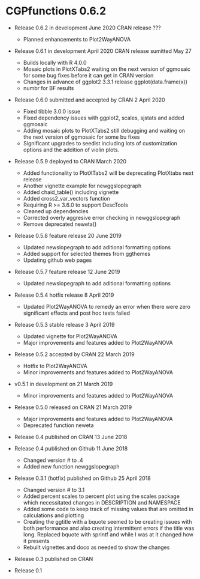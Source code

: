 # CGPfunctions 0.6.2

* Release 0.6.2 in development June 2020 CRAN release ???
  - Planned enhancements to Plot2WayANOVA

* Release 0.6.1 in development April 2020 CRAN release sumitted May 27
  - Builds locally with R 4.0.0 
  - Mosaic plots in PlotXTabs2 waiting on the next version
    of ggmosaic for some bug fixes before it can get in CRAN version
  - Changes in advance of ggplot2 3.3.1 release ggplot(data.frame(x))
  - numbr for BF results

* Release 0.6.0 submitted and accepted by CRAN 2 April 2020
  - Fixed tibble 3.0.0 issue
  - Fixed dependency issues with ggplot2, scales, sjstats and added ggmosaic
  - Adding mosaic plots to PlotXTabs2 still debugging and waiting on the next version
    of ggmosaic for some bu fixes
  - Significant upgrades to seedist including lots of customization options and the
    addition of violin plots.
    
* Release 0.5.9 deployed to CRAN March 2020
  - Added functionality to PlotXTabs2 will be deprecating PlotXtabs next 
    release
  - Another vignette example for newggslopegraph
  - Added chaid_table() including vignette
  - Added cross2_var_vectors function
  - Requiring R >= 3.6.0 to support DescTools
  - Cleaned up dependencies
  - Corrected overly aggresive error checking in newggslopegraph
  - Remove deprecated neweta()
* Release 0.5.8 feature release 20 June 2019
  - Updated newslopegraph to add aditional formatting options
  - Added support for selected themes from ggthemes
  - Updating github web pages
* Release 0.5.7 feature release 12 June 2019
  - Updated newslopegraph to add aditional formatting options
* Release 0.5.4 hotfix release 8 April 2019
  - Updated Plot2WayANOVA to remedy an error when there were zero significant effects
    and post hoc tests failed
* Release 0.5.3 stable release 3 April 2019
  - Updated vignette for Plot2WayANOVA
  - Major improvements and features added to Plot2WayANOVA
* Release 0.5.2 accepted by CRAN 22 March 2019
  - Hotfix to Plot2WayANOVA
  - Minor improvements and features added to Plot2WayANOVA
* v0.5.1 in development on 21 March 2019
  - Minor improvements and features added to Plot2WayANOVA
* Release 0.5.0 released on CRAN 21 March 2019
  - Major improvements and features added to Plot2WayANOVA
  - Deprecated function neweta
* Release 0.4 published on CRAN 13 June 2018
* Release 0.4 published on Github 11 June 2018
  - Changed version # to .4
  - Added new function newggslopegraph 
* Release 0.3.1 (hotfix) published on Github 25 April 2018
  - Changed version # to 3.1
  - Added percent scales to percent plot using the scales package which necessitated changes in DESCRIPTION and NAMESPACE
  - Added some code to keep track of missing values that are omitted in calculations and plotting
  - Creating the ggtitle with a bquote seemed to be creating issues with both performance and also creating intermittent errors if the title was long. Replaced bquote with sprintf and while I was at it changed how it presents
  - Rebuilt vignettes and doco as needed to show the changes

* Release 0.3 published on CRAN

* Release 0.1 
